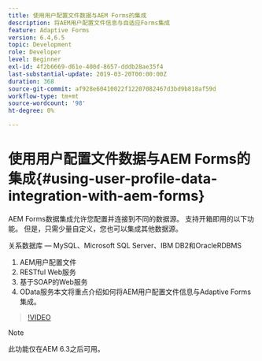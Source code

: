 ```yaml
---
title: 使用用户配置文件数据与AEM Forms的集成
description: 将AEM用户配置文件信息与自适应Forms集成
feature: Adaptive Forms
version: 6.4,6.5
topic: Development
role: Developer
level: Beginner
exl-id: 4f2b6669-d61e-400d-8657-dddb28ae35f4
last-substantial-update: 2019-03-20T00:00:00Z
duration: 368
source-git-commit: af928e60410022f12207082467d3bd9b818af59d
workflow-type: tm+mt
source-wordcount: '98'
ht-degree: 0%

---
```


# 使用用户配置文件数据与AEM Forms的集成{#using-user-profile-data-integration-with-aem-forms}

AEM Forms数据集成允许您配置并连接到不同的数据源。 支持开箱即用的以下功能。 但是，只需少量自定义，您也可以集成其他数据源。

关系数据库 — MySQL、Microsoft SQL Server、IBM DB2和OracleRDBMS

1. AEM用户配置文件
1. RESTful Web服务
1. 基于SOAP的Web服务
1. OData服务本文将重点介绍如何将AEM用户配置文件信息与Adaptive Forms集成。

>[!VIDEO](https://video.tv.adobe.com/v/17432?quality=12&learn=on)

>[!NOTE]
>
>此功能仅在AEM 6.3之后可用。
